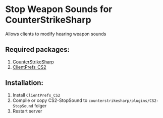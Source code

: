 # Stop Weapon Sounds for CounterStrikeSharp
Allows clients to modify hearing weapon sounds

## Required packages:
1. [CounterStrikeSharp](https://github.com/roflmuffin/CounterStrikeSharp/)
2. [ClientPrefs_CS2](https://github.com/darkerz7/ClientPrefs_CS2)

## Installation:
1. Install `ClientPrefs_CS2`
2. Compile or copy CS2-StopSound to `counterstrikesharp/plugins/CS2-StopSound` folger
3. Restart server